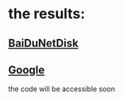 # the results:

## [BaiDuNetDisk](https://pan.baidu.com/s/1sX1VmUOaKRtyctCDqoMFcA?pwd=RTD1)


## [Google](https://drive.google.com/file/d/1SeAv7Qkgu_VVdqc-vsB-VF5lAoZo7oyj/view?usp=drive_link)
the code will be accessible soon
